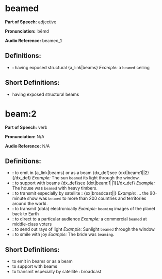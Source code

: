 # beamed

**Part of Speech:** adjective

**Pronunciation:** ˈbēmd

**Audio Reference:** beamed_1

## Definitions:
- **:** having exposed structural {a_link|beams} 
  *Example:* a `beamed` ceiling

## Short Definitions:
- having exposed structural beams
# beam:2

**Part of Speech:** verb

**Pronunciation:** N/A

**Audio Reference:** N/A

## Definitions:
- **:** to emit in {a_link|beams} or as a beam {dx_def}see {dxt|beam:1||2}{/dx_def} 
  *Example:* The sun `beamed` its light through the window.
- **:** to support with beams {dx_def}see {dxt|beam:1||1}{/dx_def} 
  *Example:* The house was `beamed` with heavy timbers.
- **:** to transmit especially by satellite **:** {sx|broadcast||} 
  *Example:* … the 90-minute show was `beamed` to more than 200 countries and territories around the world.
- **:** to transmit (data) electronically 
  *Example:* `beaming` images of the planet back to Earth
- **:** to direct to a particular audience 
  *Example:* a commercial `beamed` at middle-class voters
- **:** to send out rays of light 
  *Example:* Sunlight `beamed` through the window.
- **:** to smile with joy 
  *Example:* The bride was `beaming`.

## Short Definitions:
- to emit in beams or as a beam
- to support with beams
- to transmit especially by satellite : broadcast
